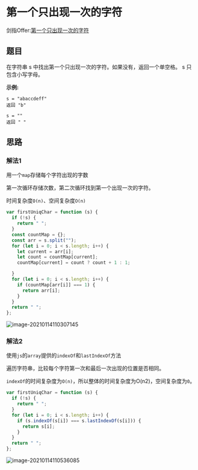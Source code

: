 # 第一个只出现一次的字符

剑指Offer:[第一个只出现一次的字符](https://leetcode-cn.com/problems/di-yi-ge-zhi-chu-xian-yi-ci-de-zi-fu-lcof/)

## 题目

在字符串 s 中找出第一个只出现一次的字符。如果没有，返回一个单空格。 s 只包含小写字母。

**示例:**

```
s = "abaccdeff"
返回 "b"

s = "" 
返回 " "
```

## 思路

### 解法1

用一个`map`存储每个字符出现的字数

第一次循环存储次数，第二次循环找到第一个出现一次的字符。

时间复杂度`O(n)`、空间复杂度`O(n)`

```js
var firstUniqChar = function (s) {
  if (!s) {
    return " ";
  }
  const countMap = {};
  const arr = s.split("");
  for (let i = 0; i < s.length; i++) {
    let current = arr[i];
    let count = countMap[current];
    countMap[current] = count ? count + 1 : 1;

  }
  for (let i = 0; i < s.length; i++) {
    if (countMap[arr[i]] === 1) {
      return arr[i];
    }
  }
  return " ";
};
```

![image-20210114110307145](http://ruoruochen-img-bed.oss-cn-beijing.aliyuncs.com/img/image-20210114110536085.png)

### 解法2

使用`js`的`array`提供的`indexOf`和`lastIndexOf`方法

遍历字符串，比较每个字符第一次和最后一次出现的位置是否相同。

`indexOf`的时间复杂度为`O(n)`，所以整体的时间复杂度为O(n2)，空间复杂度为`0`。

```js
var firstUniqChar = function (s) {
  if (!s) {
    return " ";
  }
  for (let i = 0; i < s.length; i++) {
    if (s.indexOf(s[i]) === s.lastIndexOf(s[i])) {
      return s[i];
    }
  }
  return " ";
};
```

![image-20210114110536085](http://ruoruochen-img-bed.oss-cn-beijing.aliyuncs.com/img/image-20210114103919035.png)